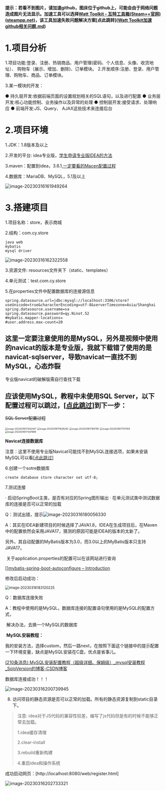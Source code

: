**提示：若看不到图片，请加速github，图床位于github上，可能会由于网络问题造成图片无法显示。加速工具可以选择[Watt Toolkit - 瓦特工具箱(Steam++官网) (steampp.net)](https://steampp.net/)，该工具加速失败问题解决方案[点此跳转]([Watt Toolkit加速github相关问题.md](https://github.com/Ninot1Quyi/SpringBoot-notebook/blob/main/Watt%20Toolkit%E5%8A%A0%E9%80%9Fgithub%E7%9B%B8%E5%85%B3%E9%97%AE%E9%A2%98.md))**

# 1.项目分析

1.项目功能:登录、注册、热销商品、用户管理(密码、个人信息、头像、收货地址）、 购物车（展示、增加、删除)、订单模块。
2.开发顺序:注册、登录、用户管理、购物车、商品、订单模块。

3.某一模块的开发：

● 持久层开发:依据前端页面的设置规划相关的SQL语句，以及进行配置
● 业务层开发:核心功能控制、业务操作以及异常的处理
● 控制层开发:接受请求、处理响应
● 前端开发:JS、Query、 AJAX这些技术来连接后台

# 2.项目环境

1.JDK：1.8版本及以上

2.开发的平台: idea专业版，[学生申请专业版IDEA的方法](HFUT学生申请专业版IDEA步骤.md)

3.maven：配置到idea，3.6.1,[一定要看的Macen配置过程](Maven使用和配置.md)

4.数据库：MariaDB、MySQL，5.1及以上

![image-20230316161949264](https://raw.githubusercontent.com/Ninot1Quyi/Typora-s-picture/master/img/image-20230316161949264.png)

# 3.搭建项目

1.项目名称：store，表示商城

2.结构：com.cy.store

```
java web
mybatis
mysql driver
```

![image-20230316162322558](https://raw.githubusercontent.com/Ninot1Quyi/Typora-s-picture/master/img/image-20230316162322558.png)

3.资源文件: resources文件夹下（static、templates）

4.单元测试：test.com.cy.store

5.在properties文件中配置数据库的连接源信息

```properties
spring.datasource.url=jdbc:mysql://localhost:3306/store? useUnicode=true&characterEncoding=utf-8&serverTimezone=Asia/Shanghai
spring.datasource.username=sa
spring.datasource.password=qy.Ninot.52
#mybatis.mapper-locations=
#user.address.max-count=20
```

## **这里一定要注意使用的是MySQL，另外是视频中使用的navicat的版本是专业版，我就下载错了使用的是navicat-sqlserver，导致navicat一直找不到MySQL，心态炸裂**

专业版navicat的破解版需自行查找下载

## **应该使用MySQL，教程中未使用SQL Server，以下配置过程可以跳过，<a href="#3.6">[点此跳过]</a>到下一步：**

~~SQL Server配置过程~~

<img src="https://raw.githubusercontent.com/Ninot1Quyi/Typora-s-picture/master/img/image-20230316171626240.png" alt="image-20230316171442447" style="zoom:50%;" />

<img src="https://raw.githubusercontent.com/Ninot1Quyi/Typora-s-picture/master/img/image-20230316171347699.png" alt="image-20230316171626240" style="zoom:50%;" />

<img src="https://raw.githubusercontent.com/Ninot1Quyi/Typora-s-picture/master/img/image-20230316171442447.png" alt="image-20230316171851191" style="zoom:50%;" />

<img src="https://raw.githubusercontent.com/Ninot1Quyi/Typora-s-picture/master/img/image-20230316171701104.png" alt="image-20230316171701104" style="zoom:50%;" />



<img src="https://raw.githubusercontent.com/Ninot1Quyi/Typora-s-picture/master/img/image-20230316180056330.png" alt="image-20230316171347699" style="zoom:50%;" />

**<span name = "3.6">Navicat连接数据库</span>**   

注意：这里不使用专业版Navicat可能找不到MySQL连接选项，如果未安装MySQL可以看<a href="#3.7A">[点此跳过]</a>

6.创建一个sotre数据库

```mysql
create database store character set utf-8;
```

7.测试连接

· 启动SpringBoot主类，是否有对应的Spring图形输出
· 在单元测试类中测试数据库的连接是否可以正常的加载

Q：测试出错，提示![image-20230316180056330](https://raw.githubusercontent.com/Ninot1Quyi/Typora-s-picture/master/img/image-20230316171851191.png)

A：其实在IDEA新建项目的时候选择了JAVA1.8，IDEA在生成项目后，在Maven中的配置依然会采用JAVA17，猜测的原因可能是IDEA的版本的太新了。

​	另外，其自动配置的MyBatis版本为3.0，而3.0以上的MyBatis版本只支持JAVA17。

​	关于application.properties的配置可以在该网站进行查询

[][mybatis-spring-boot-autoconfigure – Introduction](http://mybatis.org/spring-boot-starter/mybatis-spring-boot-autoconfigure/index.html)

修改后启动成功：

<img src="https://raw.githubusercontent.com/Ninot1Quyi/Typora-s-picture/master/img/image-20230316200739945.png" alt="image-20230316183120225" style="zoom:80%;" />

Q：数据库连接失败

A：教程中使用的是MySQL，数据库连接的配置语句使用的是MySQL的配置方式，

​	  解决办法，去换一个MySQL的数据库

​	**<span name = "3.7A">MySQL安装教程：</span>**   

​	我的安装方法，选择custom，然后一路next，在按照下面这个链接中的提示配置一下环境变量，缺点是MySQL安装在C盘，优点是省事儿。

[(210条消息) MySQL安装配置教程（超级详细、保姆级）_mysql安装教程_SoloVersion的博客-CSDN博客](https://blog.csdn.net/SoloVersion/article/details/123760428)

数据库连接成功！！！

![image-20230316200739945](https://raw.githubusercontent.com/Ninot1Quyi/Typora-s-picture/master/img/image-20230316183120225.png)

8. 访问项目的静态资源是否可以正常的加载。所有的静态资源复制到static目录下。

> 注意: idea对于JS代码的兼容性较差，编写了js代码但是有的时候不能够正常去加载。
>
> 1.idea缓存清理
>
> 2.clear-install
>
> 3.rebuild重新构建
>
> 4.重启idea和操作系统

成功启动网页：[http://localhost:8080/web/register.html]

![image-20230316202733321](https://raw.githubusercontent.com/Ninot1Quyi/Typora-s-picture/master/img/image-20230316202733321.png)
